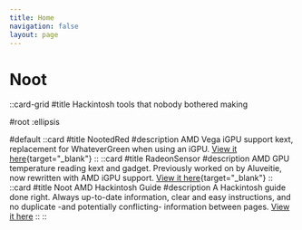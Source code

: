 ```yaml
---
title: Home
navigation: false
layout: page
---
```


#

# Noot

::card-grid
#title
Hackintosh tools that nobody bothered making

#root
:ellipsis

#default
  ::card
  #title
  NootedRed
  #description
  AMD Vega iGPU support kext, replacement for WhateverGreen when using an iGPU. [View it here](https://github.com/NootInc/NootedRed){target="_blank"}
  ::
  ::card
  #title
  RadeonSensor
  #description
  AMD GPU temperature reading kext and gadget. Previously worked on by Aluveitie, now rewritten with AMD iGPU support. [View it here](https://github.com/NootInc/RadeonSensor){target="_blank"}
  ::
  ::card
  #title
  Noot AMD Hackintosh Guide
  #description
  A Hackintosh guide done right. Always up-to-date information, clear and easy instructions, and no duplicate -and potentially conflicting- information between pages. [View it here](/hackintosh-guide)
  ::
::
